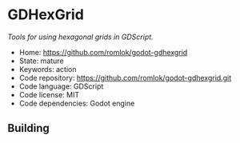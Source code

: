 # GDHexGrid

_Tools for using hexagonal grids in GDScript._

- Home: https://github.com/romlok/godot-gdhexgrid
- State: mature
- Keywords: action
- Code repository: https://github.com/romlok/godot-gdhexgrid.git
- Code language: GDScript
- Code license: MIT
- Code dependencies: Godot engine

## Building

